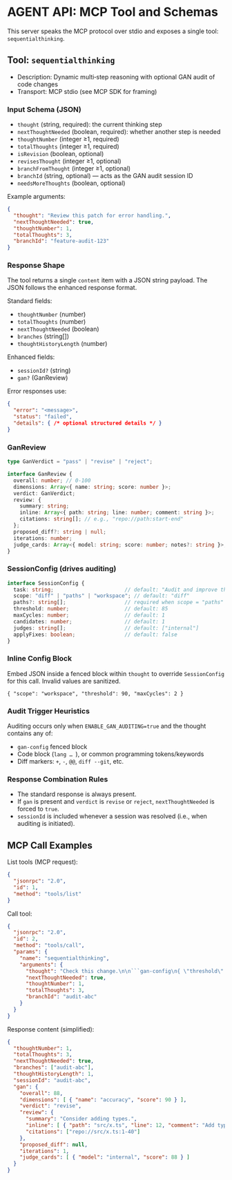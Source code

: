 # AGENT API: MCP Tool and Schemas

This server speaks the MCP protocol over stdio and exposes a single tool: `sequentialthinking`.

## Tool: `sequentialthinking`
- Description: Dynamic multi‑step reasoning with optional GAN audit of code changes
- Transport: MCP stdio (see MCP SDK for framing)

### Input Schema (JSON)
- `thought` (string, required): the current thinking step
- `nextThoughtNeeded` (boolean, required): whether another step is needed
- `thoughtNumber` (integer ≥1, required)
- `totalThoughts` (integer ≥1, required)
- `isRevision` (boolean, optional)
- `revisesThought` (integer ≥1, optional)
- `branchFromThought` (integer ≥1, optional)
- `branchId` (string, optional) — acts as the GAN audit session ID
- `needsMoreThoughts` (boolean, optional)

Example arguments:
```json
{
  "thought": "Review this patch for error handling.",
  "nextThoughtNeeded": true,
  "thoughtNumber": 1,
  "totalThoughts": 3,
  "branchId": "feature-audit-123"
}
```

### Response Shape
The tool returns a single `content` item with a JSON string payload. The JSON follows the enhanced response format.

Standard fields:
- `thoughtNumber` (number)
- `totalThoughts` (number)
- `nextThoughtNeeded` (boolean)
- `branches` (string[])
- `thoughtHistoryLength` (number)

Enhanced fields:
- `sessionId?` (string)
- `gan?` (GanReview)

Error responses use:
```json
{
  "error": "<message>",
  "status": "failed",
  "details": { /* optional structured details */ }
}
```

### GanReview
```ts
type GanVerdict = "pass" | "revise" | "reject";

interface GanReview {
  overall: number; // 0-100
  dimensions: Array<{ name: string; score: number }>;
  verdict: GanVerdict;
  review: {
    summary: string;
    inline: Array<{ path: string; line: number; comment: string }>;
    citations: string[]; // e.g., "repo://path:start-end"
  };
  proposed_diff?: string | null;
  iterations: number;
  judge_cards: Array<{ model: string; score: number; notes?: string }>;
}
```

### SessionConfig (drives auditing)
```ts
interface SessionConfig {
  task: string;                       // default: "Audit and improve the provided candidate"
  scope: "diff" | "paths" | "workspace"; // default: "diff"
  paths?: string[];                   // required when scope = "paths"
  threshold: number;                  // default: 85
  maxCycles: number;                  // default: 1
  candidates: number;                 // default: 1
  judges: string[];                   // default: ["internal"]
  applyFixes: boolean;                // default: false
}
```

### Inline Config Block
Embed JSON inside a fenced block within `thought` to override `SessionConfig` for this call. Invalid values are sanitized.

```gan-config
{ "scope": "workspace", "threshold": 90, "maxCycles": 2 }
```

### Audit Trigger Heuristics
Auditing occurs only when `ENABLE_GAN_AUDITING=true` and the thought contains any of:
- `gan-config` fenced block
- Code block (```lang … ```), or common programming tokens/keywords
- Diff markers: `+`, `-`, `@@`, `diff --git`, etc.

### Response Combination Rules
- The standard response is always present.
- If `gan` is present and `verdict` is `revise` or `reject`, `nextThoughtNeeded` is forced to `true`.
- `sessionId` is included whenever a session was resolved (i.e., when auditing is initiated).

## MCP Call Examples

List tools (MCP request):
```json
{
  "jsonrpc": "2.0",
  "id": 1,
  "method": "tools/list"
}
```

Call tool:
```json
{
  "jsonrpc": "2.0",
  "id": 2,
  "method": "tools/call",
  "params": {
    "name": "sequentialthinking",
    "arguments": {
      "thought": "Check this change.\n\n```gan-config\n{ \"threshold\": 90 }\n```",
      "nextThoughtNeeded": true,
      "thoughtNumber": 1,
      "totalThoughts": 3,
      "branchId": "audit-abc"
    }
  }
}
```

Response content (simplified):
```json
{
  "thoughtNumber": 1,
  "totalThoughts": 3,
  "nextThoughtNeeded": true,
  "branches": ["audit-abc"],
  "thoughtHistoryLength": 1,
  "sessionId": "audit-abc",
  "gan": {
    "overall": 88,
    "dimensions": [ { "name": "accuracy", "score": 90 } ],
    "verdict": "revise",
    "review": {
      "summary": "Consider adding types.",
      "inline": [ { "path": "src/x.ts", "line": 12, "comment": "Add type annotation" } ],
      "citations": ["repo://src/x.ts:1-40"]
    },
    "proposed_diff": null,
    "iterations": 1,
    "judge_cards": [ { "model": "internal", "score": 88 } ]
  }
}
```

